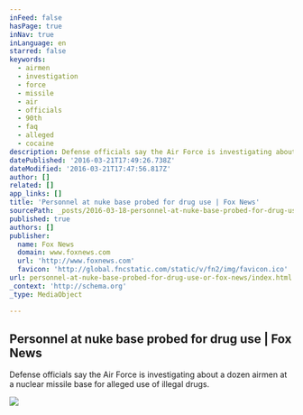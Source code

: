```yaml
---
inFeed: false
hasPage: true
inNav: true
inLanguage: en
starred: false
keywords:
  - airmen
  - investigation
  - force
  - missile
  - air
  - officials
  - 90th
  - faq
  - alleged
  - cocaine
description: Defense officials say the Air Force is investigating about a dozen airmen at a nuclear missile base for alleged use of illegal drugs.
datePublished: '2016-03-21T17:49:26.738Z'
dateModified: '2016-03-21T17:47:56.817Z'
author: []
related: []
app_links: []
title: 'Personnel at nuke base probed for drug use | Fox News'
sourcePath: _posts/2016-03-18-personnel-at-nuke-base-probed-for-drug-use-or-fox-news.md
published: true
authors: []
publisher:
  name: Fox News
  domain: www.foxnews.com
  url: 'http://www.foxnews.com'
  favicon: 'http://global.fncstatic.com/static/v/fn2/img/favicon.ico'
url: personnel-at-nuke-base-probed-for-drug-use-or-fox-news/index.html
_context: 'http://schema.org'
_type: MediaObject

---
```

<article style=""><h1>Personnel at nuke base probed for drug use | Fox News</h1><p>Defense officials say the Air Force is investigating about a dozen airmen at a nuclear missile base for alleged use of illegal drugs.</p><img src="https://s3-us-west-2.amazonaws.com/the-grid-img/p/617b5398a589d1d55e824b84e5e9dddd0874c3c0.jpg" /></article>